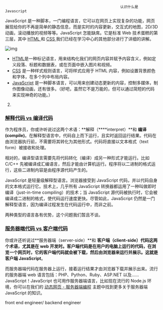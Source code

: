                                                          认识什么是Javascript

JavaScript 是一种脚本，一门编程语言，它可以在网页上实现复杂的功能，网页展现给你的不再是简单的静态信息，而是实时的内容更新，交互式的地图，2D/3D 动画，滚动播放的视频等等。JavaScript 怎能缺席。它是标准 Web 技术蛋糕的第三层，其中 [HTML ](https://developer.mozilla.org/en-US/docs/Learn/HTML)和 [CSS ](https://developer.mozilla.org/en-US/docs/Learn/CSS)我们已经在学习中心的其他部分进行了详细的讲解。

![img](https://developer.mozilla.org/en-US/docs/Learn/JavaScript/First_steps/What_is_JavaScript/cake.png)

- [HTML](https://developer.mozilla.org/zh-CN/docs/Glossary/HTML)是一种标记语言，用来结构化我们的网页内容并赋予内容含义，例如定义段落、标题和数据表，或在页面中嵌入图片和视频。
- [CSS](https://developer.mozilla.org/zh-CN/docs/Glossary/CSS) 是一种样式规则语言，可将样式应用于 HTML 内容，例如设置背景颜色和字体，在多个列中布局内容。
- [JavaScript](https://developer.mozilla.org/zh-CN/docs/Glossary/JavaScript) 是一种脚本语言，可以用来创建动态更新的内容，控制多媒体，制作图像动画，还有很多。（好吧，虽然它不是万能的，但可以通过简短的代码来实现神奇的功能。）



2.  

### [解释代码 vs 编译代码](https://developer.mozilla.org/zh-CN/docs/Learn/JavaScript/First_steps/What_is_JavaScript#解释代码_vs_编译代码)

作为程序员，你或许听说过这两个术语：**解释（****interpret）**和 **编译 (compile)**。在解释型语言中，代码自上而下运行，且实时返回运行结果。代码在由浏览器执行前，不需要将其转化为其他形式。代码将直接以文本格式（text form）被接收和处理。

相对的，编译型语言需要先将代码转化（编译）成另一种形式才能运行。比如 C/C++ 先被编译成汇编语言，然后才能由计算机运行。程序将以二进制的格式运行，这些二进制内容是由程序源代码产生的。

JavaScript 是轻量级解释型语言。浏览器接受到 JavaScript 代码，并以代码自身的文本格式运行它。技术上，几乎所有 JavaScript 转换器都运用了一种叫做即时编译（just-in-time compiling）的技术；当 JavaScript 源代码被执行时，它会被编译成二进制的格式，使代码运行速度更快。尽管如此，JavaScript 仍然是一门解释型语言，因为编译过程发生在代码运行中，而非之前。

两种类型的语言各有优势，这个问题我们暂且不谈。

### [服务器端代码 vs 客户端代码](https://developer.mozilla.org/zh-CN/docs/Learn/JavaScript/First_steps/What_is_JavaScript#服务器端代码_vs_客户端代码)

你或许还听说过**服务器端（server-side）**和 **客户端（client-side）**代码这两个术语，尤其是在 web 开发时。客户端代码是在用户的电脑上运行的代码，在浏览一个网页时，它的客户端代码就会被下载，然后由浏览器来运行并展示。这就是**客户端 JavaScript**。

而服务器端代码在服务器上运行，接着运行结果才由浏览器下载并展示出来。流行的服务器端 web 语言包括：PHP、Python、Ruby、ASP.NET 以及...... JavaScript！JavaScript 也可用作服务器端语言，比如现在流行的 Node.js 环境，你可以在我们的 [动态网页 - 服务器端编程](https://developer.mozilla.org/zh-CN/docs/learn/Server-side) 主题中找到更多关于服务器端 JavaScript 的知识。

front end engineer/ backend engineer